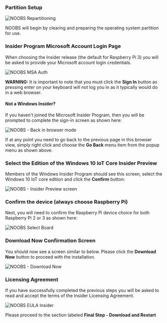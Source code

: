 ### Partition Setup

![NOOBS Repartitioning]({{site.baseurl}}/images/noobs/noobs-repartitioning.jpg)

NOOBS will begin by clearing and preparing the operating system partition for use. 

### Insider Program Microsoft Account Login Page

When choosing the Insider release (the default for Raspberry Pi 3) you will be asked to provide your Microsoft account login credentials. 

![NOOBS MSA Auth]({{site.baseurl}}/images/noobs/noobs-msa-auth.jpg)

**WARNING:** It is important to note that you must click the **Sign In** button as pressing enter on your keyboard  will not log you in as it typically would do in a web browser.

#### Not a Windows Insider?
If you haven't joined the Microsoft Insider Program, then you will be prompted to complete the sign-in screen as shown here:

![NOOBS - Back in browser mode]({{site.baseurl}}/images/noobs/noobs-back-in-browser-mode.jpg)

If at any point you need to go back to the previous page in this browser view, simply right click and choose the **Go Back** menu item from the popup menu as shown above.

### Select the Edition of the Windows 10 IoT Core Insider Preview

Members of the Windows Insider Program should see this screen, select the Windows 10 IoT core edition and click the **Confirm** button:

![NOOBS - Insider Preview screen]({{site.baseurl}}/images/noobs/noobs-insider-preview-screen.jpg)

### Confirm the device (always choose Raspberry Pi)
Next, you will need to confirm the Raspberry Pi device choice for both Raspberry Pi 2 or 3 as shown here: 

![NOOBS Select Board]({{site.baseurl}}/images/noobs/noobs-select-board.jpg)

### Download Now Confirmation Screen

You should now see a screen similar to below. Please click the **Download Now** button to proceed with the installation. 

![NOOBS - Download Now]({{site.baseurl}}/images/noobs/noobs-download-now.jpg)

### Licensing Agreement

If you have successfully completed the previous steps you will be asked to read and accept the terms of the Insider Licensing Agreement. 

![NOOBS EULA Insider]({{site.baseurl}}/images/noobs/noobs-eula-insider.jpg)

Please proceed to the section labeled **Final Step - Download and Restart**
